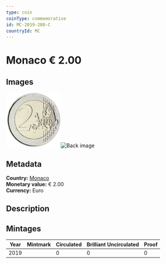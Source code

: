 ```yaml
---
type: coin
coinType: commemorative
id: MC-2019-200-C
countryId: MC
---
```


# Monaco € 2.00

## Images

<img src="../../Images/common-2007-200.png" height="150" alt="Front image"><img src="Images/MC-2019-200-000.png" height="150" alt="Back image">

## Metadata

**Country:** [Monaco](../../Countries/Monaco/index.md)\
**Monetary value:** € 2.00\
**Currency:** Euro

## Description


## Mintages

| Year | Mintmark | Circulated | Brilliant Uncirculated | Proof |
| ---- | -------- | ---------- | ---------------------- | ----- |
| 2019 |  | 0| 0 | 0 |
